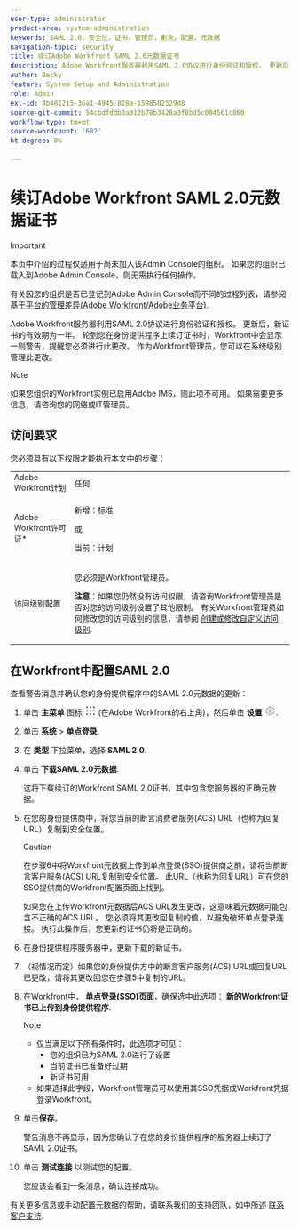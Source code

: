 ```yaml
---
user-type: administrator
product-area: system-administration
keywords: SAML 2.0，安全性，证书，管理员，劐免，配置，元数据
navigation-topic: security
title: 续订Adobe Workfront SAML 2.0元数据证书
description: Adobe Workfront服务器利用SAML 2.0协议进行身份验证和授权。 更新后，新证书的有效期为一年。 轮到您在身份提供程序上续订证书时，Workfront中会显示一则警告，提醒您必须进行此更改。 作为Workfront管理员，您可以在系统级别管理此更改。
author: Becky
feature: System Setup and Administration
role: Admin
exl-id: 4b481215-36a1-4945-828a-1598502529d8
source-git-commit: 54cbdfddb3a012b78b3428a3f8bd5c094561c860
workflow-type: tm+mt
source-wordcount: '682'
ht-degree: 0%

---
```


# 续订Adobe Workfront SAML 2.0元数据证书

>[!IMPORTANT]
>
>本页中介绍的过程仅适用于尚未加入该Admin Console的组织。 如果您的组织已载入到Adobe Admin Console，则无需执行任何操作。
>
>有关因您的组织是否已登记到Adobe Admin Console而不同的过程列表，请参阅 [基于平台的管理差异(Adobe Workfront/Adobe业务平台)](../../../administration-and-setup/get-started-wf-administration/actions-in-admin-console.md).

Adobe Workfront服务器利用SAML 2.0协议进行身份验证和授权。 更新后，新证书的有效期为一年。 轮到您在身份提供程序上续订证书时，Workfront中会显示一则警告，提醒您必须进行此更改。 作为Workfront管理员，您可以在系统级别管理此更改。

<!--Use this Important note box in the last few weeks before each update.

You must take action to update the metadata in your identity provider with the information from the renewed certificate before the specified date. Mismatched certificates can keep your users from logging in to Workfront after November 22, 2022.
 
-->

>[!NOTE]
>
>如果您组织的Workfront实例已启用Adobe IMS，则此项不可用。 如果需要更多信息，请咨询您的网络或IT管理员。

## 访问要求

您必须具有以下权限才能执行本文中的步骤：

<table style="table-layout:auto"> 
 <col> 
 <col> 
 <tbody> 
  <tr> 
   <td role="rowheader">Adobe Workfront计划</td> 
   <td>任何</td> 
  </tr> 
 <tr> 
  <td role="rowheader">Adobe Workfront许可证*</td> 
  <td> <p>新增：标准 </p>
 <p>或</p> 
<p>当前：计划 </p> 
</td> 
 </tr>   
 <tr> 
   <td role="rowheader">访问级别配置</td> 
   <td> <p>您必须是Workfront管理员。</p> <p><b>注意</b>：如果您仍然没有访问权限，请咨询Workfront管理员是否对您的访问级别设置了其他限制。 有关Workfront管理员如何修改您的访问级别的信息，请参阅 <a href="../../../administration-and-setup/add-users/configure-and-grant-access/create-modify-access-levels.md" class="MCXref xref">创建或修改自定义访问级别</a>.</p> </td> 
  </tr> 
 </tbody> 
</table>

## 在Workfront中配置SAML 2.0

查看警告消息并确认您的身份提供程序中的SAML 2.0元数据的更新：

1. 单击 **主菜单** 图标 ![](assets/main-menu-icon.png) (在Adobe Workfront的右上角)，然后单击 **设置** ![](assets/gear-icon-settings.png).

1. 单击 **系统** > **单点登录**.

1. 在 **类型** 下拉菜单，选择 **SAML 2.0**.

1. 单击 **下载SAML 2.0元数据**.

   这将下载续订的Workfront SAML 2.0证书，其中包含您服务器的正确元数据。

1. 在您的身份提供商中，将您当前的断言消费者服务(ACS) URL（也称为回复URL）复制到安全位置。

   >[!CAUTION]
   >
   >在步骤6中将Workfront元数据上传到单点登录(SSO)提供商之前，请将当前断言客户服务(ACS) URL复制到安全位置。 此URL（也称为回复URL）可在您的SSO提供商的Workfront配置页面上找到。
   >
   >
   >如果您在上传Workfront元数据后ACS URL发生更改，这意味着元数据可能包含不正确的ACS URL。 您必须将其更改回复制的值，以避免破坏单点登录连接。 执行此操作后，您更新的证书仍将是正确的。

1. 在身份提供程序服务器中，更新下载的新证书。
1. （视情况而定）如果您的身份提供方中的断言客户服务(ACS) URL或回复URL已更改，请将其更改回您在步骤5中复制的URL。
1. 在Workfront中， **单点登录(SSO)页面**，确保选中此选项： **新的Workfront证书已上传到身份提供程序**.

   >[!NOTE]
   >
   >* 仅当满足以下所有条件时，此选项才可见：
   >   * 您的组织已为SAML 2.0进行了设置
   >   * 当前证书已准备好过期
   >   * 新证书可用
   >* 如果选择此字段，Workfront管理员可以使用其SSO凭据或Workfront凭据登录Workfront。

1. 单击&#x200B;**保存**。

   警告消息不再显示，因为您确认了在您的身份提供程序的服务器上续订了SAML 2.0证书。

1. 单击 **测试连接** 以测试您的配置。

   您应该会看到一条消息，确认连接成功。

有关更多信息或手动配置元数据的帮助，请联系我们的支持团队，如中所述 [联系客户支持](../../../workfront-basics/tips-tricks-and-troubleshooting/contact-customer-support.md).
